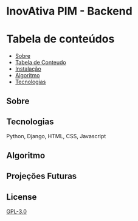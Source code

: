 # InovAtiva PIM - Backend

Tabela de conteúdos
=================
<!--ts-->
   * [Sobre](#Sobre)
   * [Tabela de Conteudo](#tabela-de-conteudo)
   * [Instalação](#instalacao)
   * [Algoritmo](#Algoritmo)
   * [Tecnologias](#tecnologias)
<!--te-->

## Sobre




## Tecnologias

Python, Django, HTML, CSS, Javascript

## Algoritmo

## Projeções Futuras

## License
[GPL-3.0](https://www.gnu.org/licenses/gpl-3.0.en.html)
